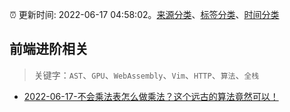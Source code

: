 :alarm_clock: 更新时间: 2022-06-17 04:58:02。[来源分类](../README.md)、[标签分类](../TAGS.md)、[时间分类](../TIMELINE.md)

## 前端进阶相关


> 关键字：`AST`、`GPU`、`WebAssembly`、`Vim`、`HTTP`、`算法`、`全栈`



- [2022-06-17-不会乘法表怎么做乘法？这个远古的算法竟然可以！](https://toutiao.io/k/ltsi0x1) 